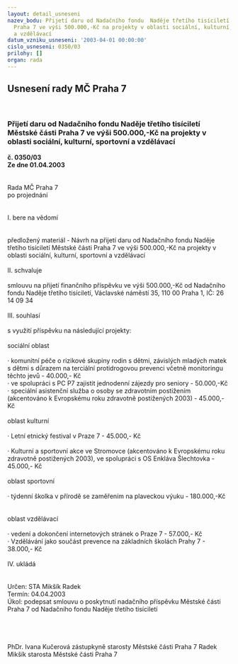 ```yaml
---
layout: detail_usneseni
nazev_bodu: Přijetí daru od Nadačního fondu  Naděje třetího tisíciletí Městské části
  Praha 7 ve výši 500.000,-Kč na projekty v oblasti sociální, kulturní, sportovní
  a vzdělávací
datum_vzniku_usneseni: '2003-04-01 00:00:00'
cislo_usneseni: 0350/03
prilohy: []
organ: rada
---
```

<div id="ucUsn_pList" class="usn">
	<span><h2>Usnesení rady MČ Praha 7 </h2>
<br></span><div class="standBody">
<span><h3>Přijetí daru od Nadačního fondu  Naděje třetího tisíciletí Městské části Praha 7 ve výši 500.000,-Kč na projekty v oblasti sociální, kulturní, sportovní a vzdělávací</h3></span><div class="center">
		<strong>č. 0350/03</strong><br>
	</div>
<div class="center">
		<strong>Ze dne 01.04.2003</strong><br><br>
	</div>
<br>Rada MČ Praha 7<br>po projednání<br><br><br>I.	bere na vědomí<br><br> <br>předložený materiál - Návrh na přijetí daru od Nadačního fondu  Naděje třetího tisíciletí Městské části Praha 7 ve výši 500.000,-Kč na projekty v oblasti sociální, kulturní, sportovní a vzdělávací<br><br>II.	schvaluje <br><br>smlouvu na přijetí finančního příspěvku ve výši 500.000,-Kč od Nadačního fondu Naděje třetího tisíciletí, Václavské náměstí 35, 110 00 Praha 1, IČ: 26 14 09 34<br><br>III.	souhlasí <br><br>s využití příspěvku na následující projekty:<br><br>sociální oblast<br><br>·	komunitní péče o rizikové skupiny rodin s dětmi, závislých mladých matek s dětmi s důrazem na terciální protidrogovou prevenci včetně monitoringu těchto jevů - 40.000,- Kč<br>·	ve spolupráci s PC P7 zajistit jednodenní zájezdy pro seniory - 50.000,-Kč<br>·	speciální asistenční služba o osoby se zdravotním postižením (akcentováno k Evropskému roku zdravotně postižených 2003) - 45.000,-Kč<br><br>oblast kulturní<br><br>·	Letní etnický festival v Praze 7 - 45.000,- Kč<br>	<br>·	Kulturní a sportovní akce ve Stromovce  (akcentováno k  Evropskému roku zdravotně postižených 2003), ve spolupráci s OS Enkláva Šlechtovka - 45.000,- Kč<br><br>oblast sportovní<br><br>·	týdenní školka v přírodě se zaměřením na plaveckou výuku - 180.000,-Kč<br><br><br>oblast vzdělávací<br><br>·	vedení a dokončení internetových stránek o Praze 7 - 57.000,- Kč<br>·	Vzdělávání jako součást prevence na základních školách Prahy 7 - 38.000,- Kč<br><br>IV.	ukládá <br><br> <br>Určen:	STA Mikšík Radek<br>Termín: 04.04.2003<br>Úkol:	podepsat smlouvu o poskytnutí nadačního příspěvku Městské části Praha 7 od Nadačního fondu Naděje třetího tisíciletí <br> <br><br><br><br>PhDr. Ivana Kučerová zástupkyně starosty Městské části Praha 7	 Radek Mikšík starosta Městské části Praha 7<br>	<br><br>
</div>
</div>